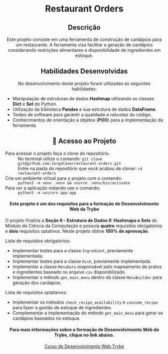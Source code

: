 <body>
  <h1 align="center">Restaurant Orders</h1>
  <h2 align="center">Descrição</h2>
  <p align="center">Este projeto consiste em uma ferramenta de construção de cardápios para um restaurante. A ferramenta visa facilitar a geração de cardápios considerando restrições alimentares e disponibilidade de ingredientes em estoque.</p>

  <h2 align="center">Habilidades Desenvolvidas</h2>
  <p align="center">No desenvolvimento deste projeto foram utilizadas as seguintes habilidades:</p>
  <ul>
    <li>Manipulação de estruturas de dados <b>Hashmap</b> utilizando as classes <b>Dict</b> e <b>Set</b> do Python.</li>
    <li>Utilização da biblioteca <b>Pandas</b> e sua estrutura de dados <b>DataFrame</b>.</li>
    <li>Testes de software para garantir a qualidade e robustez do código.</li>
    <li>Conhecimentos de orientação a objetos (<b>POO</b>) para a implementação da ferramenta.</li>
  </ul>

  <h2 align="center">📁 Acesso ao Projeto</h2>
  <div>
    <dl>
        <dt>Para acessar o projeto faça o clone do repositório.</dt>
        <dd>No terminal utilize o comando: <code>git clone git@github.com:JorgeCase/restaurant-orders.git</code></dd>
        <dd>Entre na pasta do repositório que você acabou de clonar: <code>cd restaurant-orders</code></dd>
        <dt>Crie um ambiente virtual para o projeto com o comando:</dt>
        <dd><code>python3 -m venv .venv && source .venv/bin/activate</code></dd>
        <dt>Para ver a aplicação rodando use o comando:</dt>
        <dd><code>python3 -m uvicorn app:app</code></dd>
    </dl>
  </div>
  <h4 align="center">Este projeto é um dos requisitos para a formação de Desenvolvimento Web da Trybe</h4>
  <p>O projeto finaliza a <b>Seção 6 - Estrutura de Dados II: Hashmaps e Sets</b> do Módulo de Ciência da Computação e possuía <b>quatro</b> requisitos obrigatórios e <b>dois</b> requisitos optativos. Neste projeto obtive <b>100% de aprovação</b>.</p>
  <p>Lista de requisitos obrigatórios:</p>
  <ul>
    <li>Implementar testes para a classe <code>Ingredient</code>, previamente implementada.</li>
    <li>Implementar testes para a classe <code>Dish</code>, previamente implementada.</li>
    <li>Implementar a classe <code>MenuData</code> responsável pelo mapeamento de pratos e ingredientes baseado no arquivo <code>csv</code> disponibilizado.</li>
    <li>Implementar o método <code>get_main_menu</code> dentro da classe <code>MenuBuilder</code> para geração dos cardápios.</li>
  </ul>
  <p>Lista de requisitos optataivos:</p>
  <ul>
      <li>Implementar os métodos <code>check_recipe_availability</code> e <code>consume_recipe</code> para fazer a gestão de estoque de ingredientes.</li>
      <li>Complementar a implementação do método <code>get_main_menu</code> para gerar os cardápios baseados no estoque.</li>
  </ul>

  <div align="center">
    <h4 align="center">Para mais informações sobre a formação de Desenvolvimento Web da Trybe, clique no link abaixo.</h4>
    <a href='https://www.betrybe.com/'>Curso de Desenvolvimento Web Trybe</a>
  </div>
</body>
